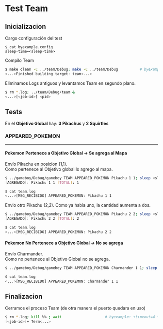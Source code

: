 # Test Team

## Inicializacion

Cargo configuración del test

```shell
$ cat byexample.config
sleep-time=<sleep-time>
```

Compilo Team

```bash
$ make clean -C ../team/Debug; make -C ../team/Debug          # byexample: +timeout=10 +fail-fast
<...>Finished building target: team<...>
```

Eliminamos Logs antiguos y levantamos Team en segundo plano.

```bash
$ rm *.log; ../team/Debug/team &
<...>[<job-id>] <pid>
```

## Tests

En el **Objetivo Global** hay: **3 Pikachus** y **2 Squirtles**

### APPEARED_POKEMON

- - -

#### Pokemon Pertenece a Objetivo Global -> Se agrega al Mapa

Envío Pikachu en posicion (1,1).  
Como pertenece al Objetivo global lo agrego al mapa.

```bash
$ ../gameboy/Debug/gameboy TEAM APPEARED_POKEMON Pikachu 1 1; sleep <sleep-time> # byexample: +timeout=4 +paste
[AGREGADO]: Pikachu 1 1 [TOTAL]: 1
```

```bash
$ cat team.log
<...>[MSG_RECIBIDO] APPEARED_POKEMON: Pikachu 1 1
```

Envio otro Pikachu (2,2).
Como ya habia uno, la cantidad aumenta a dos.

```bash
$ ../gameboy/Debug/gameboy TEAM APPEARED_POKEMON Pikachu 2 2; sleep <sleep-time> # byexample: +timeout=4 +paste
[AGREGADO]: Pikachu 2 2 [TOTAL]: 2
```

```bash
$ cat team.log
<...>[MSG_RECIBIDO] APPEARED_POKEMON: Pikachu 2 2
```

#### Pokemon No Pertenece a Objetivo Global -> No se agrega

Envío Charmander.  
Como no pertenece al Objetivo Global no se agrega.

```bash
$ ../gameboy/Debug/gameboy TEAM APPEARED_POKEMON Charmander 1 1; sleep <sleep-time> # byexample: +timeout=4 +paste
```

```bash
$ cat team.log
<...>[MSG_RECIBIDO] APPEARED_POKEMON: Charmander 1 1
```

## Finalizacion

Cerramos el proceso Team (de otra manera el puerto quedara en uso)

```bash
$ rm *.log; kill %% ; wait                    # byexample: +timeout=4 +norm-ws +paste
[<job-id>]+ Term<...>
```
